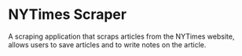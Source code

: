 # NYTimes Scraper

A scraping application that scraps articles from the NYTimes website, allows users to save articles and to write notes on the article.
